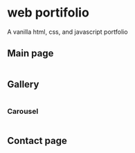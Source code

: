 # web portifolio
A vanilla html, css, and javascript portfolio

<h2>Main page</h2>
<img src=https://user-images.githubusercontent.com/61319952/159990070-4a217cb6-cf3e-4c83-8e53-a8c5826706f1.png class="img-responsive" alt=""> </div>

<h2>Gallery</h2>
<img src=https://user-images.githubusercontent.com/61319952/159990070-4a217cb6-cf3e-4c83-8e53-a8c5826706f1.png class="img-responsive" alt=""> </div>
<h3>Carousel</h3>
<img src=https://user-images.githubusercontent.com/61319952/159989982-ae295ed0-28a2-43ff-9635-eea474672ed1.png class="img-responsive" alt=""> </div>

<h2>Contact page</h2>
<img src=https://user-images.githubusercontent.com/61319952/159990070-4a217cb6-cf3e-4c83-8e53-a8c5826706f1.png class="img-responsive" alt=""> </div>




